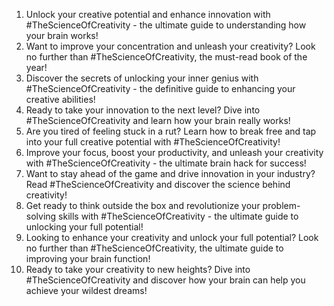1. Unlock your creative potential and enhance innovation with #TheScienceOfCreativity - the ultimate guide to understanding how your brain works!
2. Want to improve your concentration and unleash your creativity? Look no further than #TheScienceOfCreativity, the must-read book of the year!
3. Discover the secrets of unlocking your inner genius with #TheScienceOfCreativity - the definitive guide to enhancing your creative abilities!
4. Ready to take your innovation to the next level? Dive into #TheScienceOfCreativity and learn how your brain really works!
5. Are you tired of feeling stuck in a rut? Learn how to break free and tap into your full creative potential with #TheScienceOfCreativity!
6. Improve your focus, boost your productivity, and unleash your creativity with #TheScienceOfCreativity - the ultimate brain hack for success!
7. Want to stay ahead of the game and drive innovation in your industry? Read #TheScienceOfCreativity and discover the science behind creativity!
8. Get ready to think outside the box and revolutionize your problem-solving skills with #TheScienceOfCreativity - the ultimate guide to unlocking your full potential!
9. Looking to enhance your creativity and unlock your full potential? Look no further than #TheScienceOfCreativity, the ultimate guide to improving your brain function!
10. Ready to take your creativity to new heights? Dive into #TheScienceOfCreativity and discover how your brain can help you achieve your wildest dreams!
